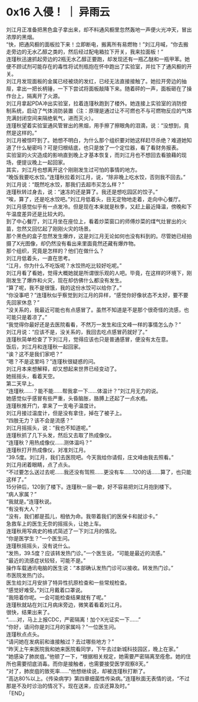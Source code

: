 # 0x16 入侵！ ｜ 异雨云
  
刘江月正准备把黑色盒子拿出来，却不料通风橱里忽然轰地一声便火光冲天，冒出浓厚的黑烟。  
“快，把通风橱的面板拉下来！立即断电，搬离所有易燃物！”刘江月喊，“你去搬走旁边的无水乙醇之类的，然后经过配电箱拉下开关，我来拉面板！”  
连瑾秋迅速抓起旁边的2瓶无水乙醇正要跑，却发现还有一瓶乙醚和一瓶甲苯。她便不顾试剂可能存在的毒性将试剂瓶抱在怀中跑出了实验室，并拉下了通风橱的开关。  
刘江月发现面板的金属已经被烧的发红，已经无法直接接触了。她拉开旁边的抽屉，拿出一把长柄锤，一下下尝试将面板敲降下来。随着砰的一声，面板砸在了操作台上，隔离开了火源。  
刘江月拿起PDA冲出实验室，拉着连瑾秋跑到了楼外。她连接上实验室的消防控制系统，启动了气体消防装置（注：原理是通过让不可燃也不与可燃物反应的气体充满封闭空间来隔绝氧气，进而灭火）。  
连瑾秋望着实验室通风管冒出的黑烟，用手擦了擦眼角的泪滴，说：“没想到，竟然是这样的。”  
刘江月被惊吓到了。她想不明白，为什么那个组织要对她这样赶尽杀绝？难道她知道了什么秘密吗？可是归根结底，也只是放了一个定位器，看了看财务报表。  
实验室的火灾造成的影响直到晚上才基本恢复，而刘江月也不想回去看狼藉的现场，便提议晚上一起回家。  
其实，刘江月也想离开这个刚刚发生过可怕的事情的地方。  
“晚饭我要吃水饺。”连瑾秋拉着刘江月，说，“除非晚上吃水饺，否则我不回去。”  
刘江月说：“既然吃水饺，那我们去超市买怎么样？”  
连瑾秋转过身去，说：“速冻的还是算了。我还是想吃园区的饺子。”  
“唉，算了，还是吃水饺吧。”刘江月低着头，目无定物地走着，走向中心餐厅。  
刘江月感觉似乎有一点发冷。但是现在本来就是秋季，又赶上最近降温，傍晚和下午温度差异还是比较大的。  
到了中心餐厅，刘江月坐在座位上，看着炒菜窗口的师傅炒菜的煤气灶冒出的火苗，忽然又回忆起了刚刚火灾的场景。  
那个黑色的盒子忽然发生爆炸，这是刘江月无论如何也没有料到的。尽管她已经拍摄了X光图像，却仍然没有看出来里面竟然还藏有爆炸物。  
那个组织，究竟是怎样的？他们在做什么？  
刘江月低着头，一直在思考。  
“江月，你为什么不吃饭呢？水饺热吃比较好吃呢。”  
刘江月看了看她，觉得大概她就是所谓很乐观的人吧。毕竟，在这样的环境下，刚刚发生了爆炸和火灾，现在却仿佛什么都没有发生。  
“算了呢，我不是很饿，我的这份水饺可以给你了。”  
“你没事吧？”连瑾秋似乎察觉到刘江月的异样，“感觉你好像状态不太好，要不要先回家休息？”  
“没关系的，我最近可能也有点感冒了。虽然不知道是不是那个很奇怪的流感，也可能只是着凉了。”  
“我觉得你最好还是去医院看看，不然万一发生和庄文峰一样的事情怎么办？”  
刘江月说：“应该不是，没关系的，我回去吃点感冒药就好了。”  
连瑾秋简单检查了下刘江月，觉得应该也只是普通感冒，便没有太在意。  
饭后，刘江月和连瑾秋一起回家。  
“诶？这不是我们家吧？”  
“嗯？不是这里吗？”连瑾秋很疑惑的问。  
刘江月本来想解释，却又想起来世界已经变动了。  
她摇摇头，看着天空。  
第二天早上。  
“连瑾秋……？能不能……帮我拿一下……体温计？”刘江月无力的说。  
她感觉似乎感冒有些严重，头昏脑胀，胳膊上还起了一点水疱。  
连瑾秋推开门，拿来了一支电子温度计。  
刘江月接过温度计，但是没有拿住，掉在了被子上。  
“四肢无力？该不会是流感？”  
刘江月摇摇头，说：“我也不知道呢。”  
连瑾秋抓了几下头发，然后又去取了热成像仪。  
“连瑾秋？用热成像仪……测体温吗？”  
连瑾秋打开热成像仪，对准刘江月。  
“39.5度。刘江月，我们去医院吧。今天我给你请假，庄文峰由我去照看。”  
刘江月闭着眼睛，点了点头。  
“不过要怎么送过去呢……我还没有驾照……更没有车……120的话……算了，也只能这样了。”  
15分钟后，120到了楼下。连瑾秋一层一歇，好不容易把刘江月抱到楼下。  
“病人家属？”  
“我就是。”连瑾秋说。  
“有没有大人？”  
“没有，我们都是孤儿，相依为命。我带着我们的医保卡和就诊卡。”  
急救车上的医生无奈的摇摇头，让她上车。  
连瑾秋用写病史的格式简述了一下刘江月的情况。  
“你是医学生？”一个医生问。  
连瑾秋摇摇头，没有说什么。  
“发热，39.5度？应该转发热门诊。”一个医生说，“可能是最近的流感。”  
“最近的流感症状较轻，可能不是。”  
操作车载通讯电脑的医生说：“本部确认发热门诊可以接收。转发热门诊。”  
市医院发热门诊。  
医生给刘江月安排了特异性抗原检查和一些常规检查。  
“感觉好难受。”刘江月戴着口罩说。  
“我陪着你呢。一会可能检查结果就有了呢。”  
连瑾秋就站在刘江月病床旁边，微笑着看着刘江月。  
很快，结果出来了。  
“……对，马上上报CDC，严密隔离！加个X光证实一下……”  
“你好，请问你是刘江月的家属吗？”一位医生问。  
连瑾秋点点头。  
“请问她在发病前和谁接触过？去过哪些地方？”  
“昨天上午来医院我和她来医院看同学，下午去过新城科技园区，晚上在家。”  
“她感染了肺炭疽。”他顿了一下，“根据相关规定，她需要严密隔离至痊愈。她的住所也需要彻底消毒。而你是接触者，也需要接受医学观察8天。”  
“对了，肺炭疽的致死率……”他想继续说，却被连瑾秋打断了。  
“高达80%以上。《传染病学》第四章细菌性传染病。”连瑾秋面无表情的说，“不过那是不及时诊治的情况下。现在送来，应该还算及时。”  
「END」  
